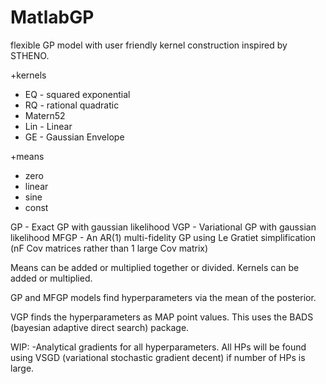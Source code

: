 # MatlabGP
flexible GP model with user friendly kernel construction inspired by STHENO.

+kernels
  - EQ - squared exponential
  - RQ - rational quadratic
  - Matern52
  - Lin - Linear
  - GE - Gaussian Envelope

+means
  - zero
  - linear
  - sine
  - const

GP - Exact GP with gaussian likelihood
VGP - Variational GP with gaussian likelihood
MFGP - An AR(1) multi-fidelity GP using Le Gratiet simplification (nF Cov matrices rather than 1 large Cov matrix)

Means can be added or multiplied together or divided. Kernels can be added or multiplied.

GP and MFGP models find hyperparameters via the mean of the posterior.

VGP finds the hyperparameters as MAP point values. This uses the BADS (bayesian adaptive direct search) package.

WIP:
 -Analytical gradients for all hyperparameters. All HPs will be found using VSGD (variational stochastic gradient decent) if number of HPs is large.
